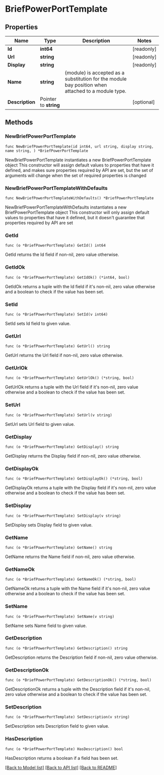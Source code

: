 # BriefPowerPortTemplate

## Properties

Name | Type | Description | Notes
------------ | ------------- | ------------- | -------------
**Id** | **int64** |  | [readonly] 
**Url** | **string** |  | [readonly] 
**Display** | **string** |  | [readonly] 
**Name** | **string** | {module} is accepted as a substitution for the module bay position when attached to a module type. | 
**Description** | Pointer to **string** |  | [optional] 

## Methods

### NewBriefPowerPortTemplate

`func NewBriefPowerPortTemplate(id int64, url string, display string, name string, ) *BriefPowerPortTemplate`

NewBriefPowerPortTemplate instantiates a new BriefPowerPortTemplate object
This constructor will assign default values to properties that have it defined,
and makes sure properties required by API are set, but the set of arguments
will change when the set of required properties is changed

### NewBriefPowerPortTemplateWithDefaults

`func NewBriefPowerPortTemplateWithDefaults() *BriefPowerPortTemplate`

NewBriefPowerPortTemplateWithDefaults instantiates a new BriefPowerPortTemplate object
This constructor will only assign default values to properties that have it defined,
but it doesn't guarantee that properties required by API are set

### GetId

`func (o *BriefPowerPortTemplate) GetId() int64`

GetId returns the Id field if non-nil, zero value otherwise.

### GetIdOk

`func (o *BriefPowerPortTemplate) GetIdOk() (*int64, bool)`

GetIdOk returns a tuple with the Id field if it's non-nil, zero value otherwise
and a boolean to check if the value has been set.

### SetId

`func (o *BriefPowerPortTemplate) SetId(v int64)`

SetId sets Id field to given value.


### GetUrl

`func (o *BriefPowerPortTemplate) GetUrl() string`

GetUrl returns the Url field if non-nil, zero value otherwise.

### GetUrlOk

`func (o *BriefPowerPortTemplate) GetUrlOk() (*string, bool)`

GetUrlOk returns a tuple with the Url field if it's non-nil, zero value otherwise
and a boolean to check if the value has been set.

### SetUrl

`func (o *BriefPowerPortTemplate) SetUrl(v string)`

SetUrl sets Url field to given value.


### GetDisplay

`func (o *BriefPowerPortTemplate) GetDisplay() string`

GetDisplay returns the Display field if non-nil, zero value otherwise.

### GetDisplayOk

`func (o *BriefPowerPortTemplate) GetDisplayOk() (*string, bool)`

GetDisplayOk returns a tuple with the Display field if it's non-nil, zero value otherwise
and a boolean to check if the value has been set.

### SetDisplay

`func (o *BriefPowerPortTemplate) SetDisplay(v string)`

SetDisplay sets Display field to given value.


### GetName

`func (o *BriefPowerPortTemplate) GetName() string`

GetName returns the Name field if non-nil, zero value otherwise.

### GetNameOk

`func (o *BriefPowerPortTemplate) GetNameOk() (*string, bool)`

GetNameOk returns a tuple with the Name field if it's non-nil, zero value otherwise
and a boolean to check if the value has been set.

### SetName

`func (o *BriefPowerPortTemplate) SetName(v string)`

SetName sets Name field to given value.


### GetDescription

`func (o *BriefPowerPortTemplate) GetDescription() string`

GetDescription returns the Description field if non-nil, zero value otherwise.

### GetDescriptionOk

`func (o *BriefPowerPortTemplate) GetDescriptionOk() (*string, bool)`

GetDescriptionOk returns a tuple with the Description field if it's non-nil, zero value otherwise
and a boolean to check if the value has been set.

### SetDescription

`func (o *BriefPowerPortTemplate) SetDescription(v string)`

SetDescription sets Description field to given value.

### HasDescription

`func (o *BriefPowerPortTemplate) HasDescription() bool`

HasDescription returns a boolean if a field has been set.


[[Back to Model list]](../README.md#documentation-for-models) [[Back to API list]](../README.md#documentation-for-api-endpoints) [[Back to README]](../README.md)


